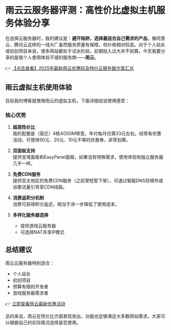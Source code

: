 # 雨云云服务器评测：高性价比虚拟主机服务体验分享

在选择云服务器时，我的建议是：**避开陷阱，选择最适合自己需求的产品**。像阿里云、腾讯云这样的一线大厂虽然服务质量有保障，但价格相对较高。对于个人站长或初创项目来说，很多网站都处于试水阶段，前期投入过大并不划算。今天我要分享的是我个人使用体验不错的服务商——**雨云**。

👉 [【点击查看】2025年最新雨云优惠码及特价云服务器方案汇总](https://bit.ly/RainYun)

## 雨云虚拟主机使用体验

目前我的博客就使用雨云的虚拟主机，下面详细说说使用感受：

### 核心优势

1. **超高性价比**  
   我的配置是（宿迁）4核4G50M带宽，年付每月仅需33元左右。经常有优惠活动，可使用50元、20元、10元不等的优惠券，非常划算。

2. **双面板支持**  
   提供宝塔面板和EasyPanel面板，如果没有特殊需求，使用体验和独立服务器几乎一样。

3. **免费CDN服务**  
   提供亚太地区的免费CDN服务（之前曾短暂下架），可通过智能DNS将境外或谷歌流量引导至CDN线路。

4. **消费返积分机制**  
   消费可获得积分返还，相当于进一步降低了使用成本。

5. **多样化服务器选择**  
   - 提供游戏云服务器
   - 可选择NAT共享IP模式

## 总结建议

雨云云服务器特别适合：
- 个人站长
- 初创项目
- 预算有限的开发者
- 游戏服务器需求者

👉 [立即查看雨云最新优惠活动](https://bit.ly/RainYun)

总的来说，雨云在性价比方面表现突出，功能也足够满足大多数网站需求。大家可以根据自己的实际情况选择是否使用。